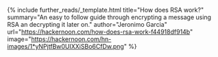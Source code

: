 {%
  include further_reads/_template.html
  title="How does RSA work?"
  summary="An easy to follow guide through encrypting a message using RSA an decrypting it later on."
  author="Jeronimo Garcia"
  url="https://hackernoon.com/how-does-rsa-work-f44918df914b"
  image="https://hackernoon.com/hn-images/1*yNPjtfBw0UIXXiSBo6CfDw.png"
%}

